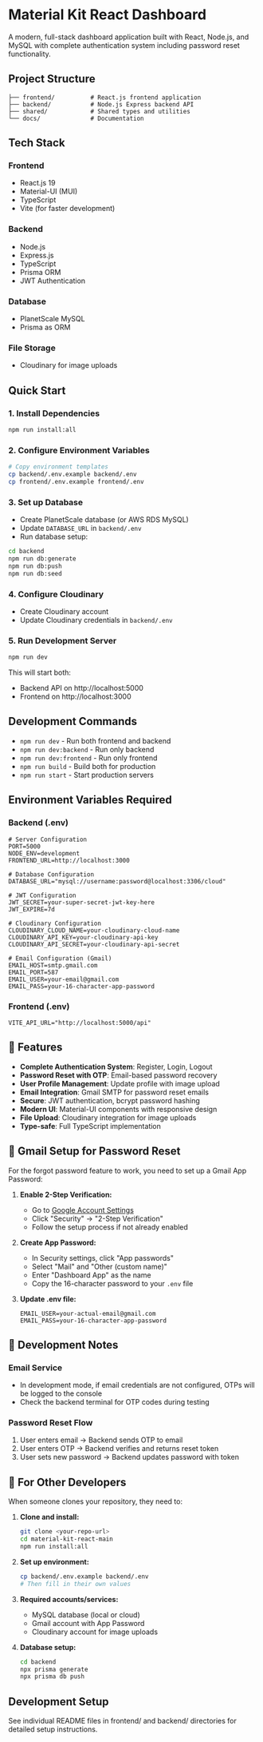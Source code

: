 # Material Kit React Dashboard

A modern, full-stack dashboard application built with React, Node.js, and MySQL with complete authentication system including password reset functionality.

## Project Structure

```
├── frontend/          # React.js frontend application
├── backend/           # Node.js Express backend API
├── shared/            # Shared types and utilities
└── docs/              # Documentation
```

## Tech Stack

### Frontend

- React.js 19
- Material-UI (MUI)
- TypeScript
- Vite (for faster development)

### Backend

- Node.js
- Express.js
- TypeScript
- Prisma ORM
- JWT Authentication

### Database

- PlanetScale MySQL
- Prisma as ORM

### File Storage

- Cloudinary for image uploads

## Quick Start

### 1. Install Dependencies

```bash
npm run install:all
```

### 2. Configure Environment Variables

```bash
# Copy environment templates
cp backend/.env.example backend/.env
cp frontend/.env.example frontend/.env
```

### 3. Set up Database

- Create PlanetScale database (or AWS RDS MySQL)
- Update `DATABASE_URL` in `backend/.env`
- Run database setup:

```bash
cd backend
npm run db:generate
npm run db:push
npm run db:seed
```

### 4. Configure Cloudinary

- Create Cloudinary account
- Update Cloudinary credentials in `backend/.env`

### 5. Run Development Server

```bash
npm run dev
```

This will start both:

- Backend API on http://localhost:5000
- Frontend on http://localhost:3000

## Development Commands

- `npm run dev` - Run both frontend and backend
- `npm run dev:backend` - Run only backend
- `npm run dev:frontend` - Run only frontend
- `npm run build` - Build both for production
- `npm run start` - Start production servers

## Environment Variables Required

### Backend (.env)

```env
# Server Configuration
PORT=5000
NODE_ENV=development
FRONTEND_URL=http://localhost:3000

# Database Configuration
DATABASE_URL="mysql://username:password@localhost:3306/cloud"

# JWT Configuration
JWT_SECRET=your-super-secret-jwt-key-here
JWT_EXPIRE=7d

# Cloudinary Configuration
CLOUDINARY_CLOUD_NAME=your-cloudinary-cloud-name
CLOUDINARY_API_KEY=your-cloudinary-api-key
CLOUDINARY_API_SECRET=your-cloudinary-api-secret

# Email Configuration (Gmail)
EMAIL_HOST=smtp.gmail.com
EMAIL_PORT=587
EMAIL_USER=your-email@gmail.com
EMAIL_PASS=your-16-character-app-password
```

### Frontend (.env)

```
VITE_API_URL="http://localhost:5000/api"
```

## 🚀 Features

- **Complete Authentication System**: Register, Login, Logout
- **Password Reset with OTP**: Email-based password recovery
- **User Profile Management**: Update profile with image upload
- **Email Integration**: Gmail SMTP for password reset emails
- **Secure**: JWT authentication, bcrypt password hashing
- **Modern UI**: Material-UI components with responsive design
- **File Upload**: Cloudinary integration for image uploads
- **Type-safe**: Full TypeScript implementation

## 📧 Gmail Setup for Password Reset

For the forgot password feature to work, you need to set up a Gmail App Password:

1. **Enable 2-Step Verification:**

   - Go to [Google Account Settings](https://myaccount.google.com/)
   - Click "Security" → "2-Step Verification"
   - Follow the setup process if not already enabled

2. **Create App Password:**

   - In Security settings, click "App passwords"
   - Select "Mail" and "Other (custom name)"
   - Enter "Dashboard App" as the name
   - Copy the 16-character password to your `.env` file

3. **Update .env file:**
   ```env
   EMAIL_USER=your-actual-email@gmail.com
   EMAIL_PASS=your-16-character-app-password
   ```

## 🔧 Development Notes

### Email Service

- In development mode, if email credentials are not configured, OTPs will be logged to the console
- Check the backend terminal for OTP codes during testing

### Password Reset Flow

1. User enters email → Backend sends OTP to email
2. User enters OTP → Backend verifies and returns reset token
3. User sets new password → Backend updates password with token

## 🚀 For Other Developers

When someone clones your repository, they need to:

1. **Clone and install:**

   ```bash
   git clone <your-repo-url>
   cd material-kit-react-main
   npm run install:all
   ```

2. **Set up environment:**

   ```bash
   cp backend/.env.example backend/.env
   # Then fill in their own values
   ```

3. **Required accounts/services:**

   - MySQL database (local or cloud)
   - Gmail account with App Password
   - Cloudinary account for image uploads

4. **Database setup:**
   ```bash
   cd backend
   npx prisma generate
   npx prisma db push
   ```

## Development Setup

See individual README files in frontend/ and backend/ directories for detailed setup instructions.
